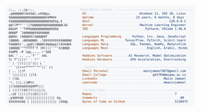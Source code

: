 <picture>
  <source srcset="https://raw.githubusercontent.com/mmazinjameel/mmazinjameel/main/dark_mode.svg?v=1747138839" media="(prefers-color-scheme: dark)">
  <img src="https://raw.githubusercontent.com/mmazinjameel/mmazinjameel/main/light_mode.svg?v=1747138839">
</picture>

